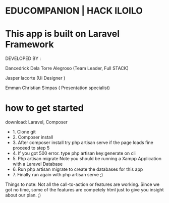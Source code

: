 # EDUCOMPANION | HACK ILOILO 

<h1> This app is built on Laravel Framework </h1>

<p> DEVELOPED BY : <p>
    <p> Dancedrick Dela Torre Alegroso (Team Leader, Full STACK) </p>
    <p> Jasper lacorte (Ui Designer ) </p>
    <p> Emman Christian Simpas ( Presentation specialist) </p>
    
    
<h1> how to get started </h1>
<p> download: Laravel, Composer </p>

<ul> 
    <li> 1. Clone git  </li>    
     <li> 2. Composer install  </li>     
      <li> 3. After composer install try php artisan serve if the page loads fine proceed to step 5  </li>
       <li> 4. If you got 500 error. type php artisan key:generate on cli </li>
     <li> 5. Php artisan migrate Note you should be running a Xampp Application with a Laravel Database </li>
     <li>6. Run php artisan migrate to create the databases for this app </li>
     <li> 7. Finally run again with php artisan serve ;)</li>
</ul>








Things to note: Not all the call-to-action or features are working. Since we got no time, some of the features are competely html just to give you insight about our plan. ;) 
